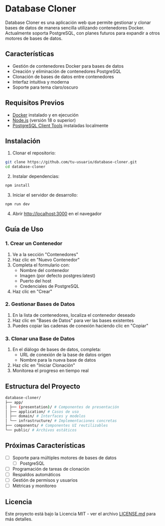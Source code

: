 # Database Cloner

Database Cloner es una aplicación web que permite gestionar y clonar bases de datos de manera sencilla utilizando contenedores Docker. Actualmente soporta PostgreSQL, con planes futuros para expandir a otros motores de bases de datos.

## Características

- Gestión de contenedores Docker para bases de datos
- Creación y eliminación de contenedores PostgreSQL
- Clonación de bases de datos entre contenedores
- Interfaz intuitiva y moderna
- Soporte para tema claro/oscuro

## Requisitos Previos

- [Docker](https://www.docker.com/get-started) instalado y en ejecución
- [Node.js](https://nodejs.org/) (versión 18 o superior)
- [PostgreSQL Client Tools](https://www.postgresql.org/download/) instaladas localmente

## Instalación

1. Clonar el repositorio:

```bash
git clone https://github.com/tu-usuario/database-cloner.git
cd database-cloner
```

2. Instalar dependencias:

```bash
npm install
```

3. Iniciar el servidor de desarrollo:

```bash
npm run dev
```

4. Abrir [http://localhost:3000](http://localhost:3000) en el navegador

## Guía de Uso

### 1. Crear un Contenedor

1. Ve a la sección "Contenedores"
2. Haz clic en "Nuevo Contenedor"
3. Completa el formulario con:
   - Nombre del contenedor
   - Imagen (por defecto postgres:latest)
   - Puerto del host
   - Credenciales de PostgreSQL
4. Haz clic en "Crear"

### 2. Gestionar Bases de Datos

1. En la lista de contenedores, localiza el contenedor deseado
2. Haz clic en "Bases de Datos" para ver las bases existentes
3. Puedes copiar las cadenas de conexión haciendo clic en "Copiar"

### 3. Clonar una Base de Datos

1. En el diálogo de bases de datos, completa:
   - URL de conexión de la base de datos origen
   - Nombre para la nueva base de datos
2. Haz clic en "Iniciar Clonación"
3. Monitorea el progreso en tiempo real

## Estructura del Proyecto

```bash
database-cloner/
├── app/
│ ├── (presentation)/ # Componentes de presentación
│ ├── application/ # Casos de uso
│ ├── domain/ # Interfaces y modelos
│ └── infrastructure/ # Implementaciones concretas
├── components/ # Componentes UI reutilizables
└── public/ # Archivos estáticos
```

## Próximas Características

- [ ] Soporte para múltiples motores de bases de datos
  - [ ] PostgreSQL
- [ ] Programación de tareas de clonación
- [ ] Respaldos automáticos
- [ ] Gestión de permisos y usuarios
- [ ] Métricas y monitoreo

## Licencia

Este proyecto está bajo la Licencia MIT - ver el archivo [LICENSE.md](LICENSE.md) para más detalles.
